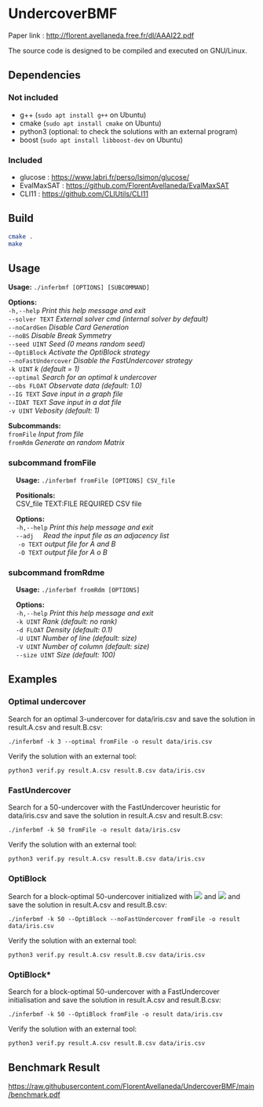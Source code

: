 # UndercoverBMF

Paper link : http://florent.avellaneda.free.fr/dl/AAAI22.pdf

The source code is designed to be compiled and executed on GNU/Linux.


## Dependencies

### Not included
- g++ (`sudo apt install g++` on Ubuntu)
- cmake (`sudo apt install cmake` on Ubuntu)
- python3 (optional: to check the solutions with an external program)
- boost (`sudo apt install libboost-dev` on Ubuntu)

### Included
- glucose : https://www.labri.fr/perso/lsimon/glucose/
- EvalMaxSAT : https://github.com/FlorentAvellaneda/EvalMaxSAT
- CLI11 : https://github.com/CLIUtils/CLI11



## Build

```bash
cmake .
make
```


## Usage

**Usage:** `./inferbmf [OPTIONS] [SUBCOMMAND]`  

**Options:**  
  `-h,--help`            *Print this help message and exit*  
  `--solver TEXT`        *External solver cmd (internal solver by default)*  
  `--noCardGen`            *Disable Card Generation*  
  `--noBS`                *Disable Break Symmetry*  
  `--seed UINT`            *Seed (0 means random seed)*  
  `--OptiBlock`            *Activate the OptiBlock strategy*  
  `--noFastUndercover`    *Disable the FastUndercover strategy*  
  `-k UINT`                *k (default = 1)*  
  `--optimal`            *Search for an optimal k undercover*  
  `--obs FLOAT`            *Observate data (default: 1.0)*  
  `--IG TEXT`            *Save input in a graph file*  
  `--IDAT TEXT`            *Save input in a dat file*  
  `-v UINT`                *Vebosity (default: 1)*  

**Subcommands:**  
  `fromFile`                        *Input from file*  
  `fromRdm`                       *Generate an random Matrix*  

### subcommand fromFile

    **Usage:**  `./inferbmf fromFile [OPTIONS] CSV_file`  

    **Positionals:**  
      CSV_file TEXT:FILE REQUIRED CSV file  

    **Options:**  
      `-h,--help`                    *Print this help message and exit*  
      `--adj`                           *Read the input file as an adjacency list*  
      `-o TEXT`                      *output file for A and B*  
      `-O TEXT`                     *output file for A o B*  

### subcommand fromRdme

    **Usage:** `./inferbmf fromRdm [OPTIONS]`  

    **Options:**  
      `-h,--help`                   *Print this help message and exit*  
      `-k UINT`                     *Rank (default: no rank)*  
      `-d FLOAT`                  *Density (default: 0.1)*  
      `-U UINT`                    *Number of line (default: size)*  
      `-V UINT`                     *Number of column (default: size)*  
      `--size UINT`               *Size (default: 100)*   

## Examples

### Optimal undercover

Search for an optimal 3-undercover for data/iris.csv and save the solution in result.A.csv and result.B.csv:

`./inferbmf -k 3 --optimal fromFile -o result data/iris.csv`

Verify the solution with an external tool:

`python3 verif.py result.A.csv result.B.csv data/iris.csv`

### FastUndercover

Search for a 50-undercover with the FastUndercover heuristic for data/iris.csv and save the solution in result.A.csv and result.B.csv:

 `./inferbmf -k 50 fromFile -o result data/iris.csv`

Verify the solution with an external tool:

`python3 verif.py result.A.csv result.B.csv data/iris.csv`

### OptiBlock

Search for a block-optimal 50-undercover initialized with <img src="https://render.githubusercontent.com/render/math?math=\bbox[white]{\{0\}^{m \times k}}"> and <img src="https://render.githubusercontent.com/render/math?math=\bbox[white]{\{0\}^{k \times n}}"> and save the solution in result.A.csv and result.B.csv:

`./inferbmf -k 50 --OptiBlock --noFastUndercover fromFile -o result data/iris.csv`

Verify the solution with an external tool:

`python3 verif.py result.A.csv result.B.csv data/iris.csv`

### OptiBlock*

Search for a block-optimal 50-undercover with a FastUndercover initialisation and save the solution in result.A.csv and result.B.csv:

`./inferbmf -k 50 --OptiBlock fromFile -o result data/iris.csv`

Verify the solution with an external tool:

`python3 verif.py result.A.csv result.B.csv data/iris.csv`

## Benchmark Result

https://raw.githubusercontent.com/FlorentAvellaneda/UndercoverBMF/main/benchmark.pdf
